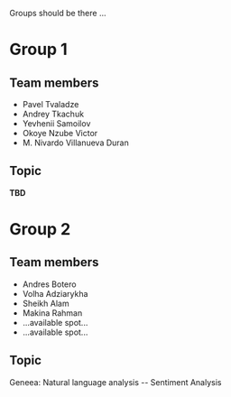 Groups should be there ...

# Group 1
## Team members
* Pavel Tvaladze
* Andrey Tkachuk
* Yevhenii Samoilov
* Okoye Nzube Victor
* M. Nivardo Villanueva Duran

## Topic
**TBD**

# Group 2
## Team members
* Andres Botero
* Volha Adziarykha
* Sheikh Alam
* Makina Rahman
* ...available spot...
* ...available spot...

## Topic
Geneea: Natural language analysis -- Sentiment Analysis
